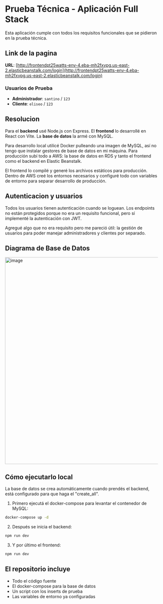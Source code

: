# Prueba Técnica - Aplicación Full Stack

Esta aplicación cumple con todos los requisitos funcionales que se pidieron en la prueba técnica.

## Link de la pagina

**URL**: [http://frontendpt25watts-env-4.eba-mh2fxvpg.us-east-2.elasticbeanstalk.com/login](http://frontendpt25watts-env-4.eba-mh2fxvpg.us-east-2.elasticbeanstalk.com/login)

### Usuarios de Prueba

- **Administrador**: `santino` / `123`
- **Cliente**: `eliseo` / `123`

## Resolucion

Para el **backend** usé Node.js con Express. El **frontend** lo desarrollé en React con Vite. La **base de datos** la armé con MySQL.

Para desarrollo local utilicé Docker pulleando una imagen de MySQL, así no tengo que instalar gestores de base de datos en mi máquina. Para producción subí todo a AWS: la base de datos en RDS y tanto el frontend como el backend en Elastic Beanstalk.

El frontend lo compilé y generé los archivos estáticos para producción. Dentro de AWS creé los entornos necesarios y configuré todo con variables de entorno para separar desarrollo de producción.

## Autenticacion y usuarios

Todos los usuarios tienen autenticación cuando se loguean. Los endpoints no están protegidos porque no era un requisito funcional, pero sí implementé la autenticación con JWT.

Agregué algo que no era requisito pero me pareció útil: la gestión de usuarios para poder manejar administradores y clientes por separado.

## Diagrama de Base de Datos

<img width="1381" height="679" alt="image" src="https://github.com/user-attachments/assets/81ce9445-80eb-4609-a393-1655efeb5ea5" />


## Cómo ejecutarlo local

La base de datos se crea automáticamente cuando prendés el backend, está configurado para que haga el "create_all".

1. Primero ejecutá el docker-compose para levantar el contenedor de MySQL:
```bash
docker-compose up -d
```

2. Después se inicia el backend:
```bash
npm run dev
```

3. Y por último el frontend:
```bash
npm run dev
```
## El repositorio incluye

- Todo el código fuente
- El docker-compose para la base de datos
- Un script con los inserts de prueba
- Las variables de entorno ya configuradas
